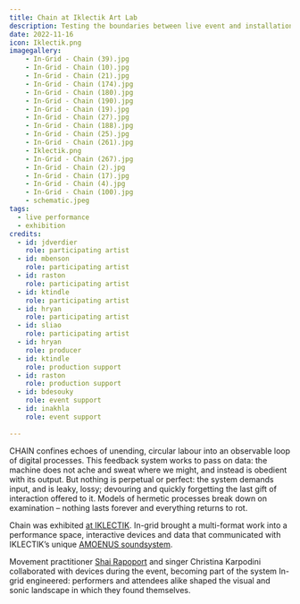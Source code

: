 ```yaml
---
title: Chain at Iklectik Art Lab
description: Testing the boundaries between live event and installation, In-grid created an evening of interaction and communion among strange devices, where we laid bare something of the fragile systems we are embedded in.
date: 2022-11-16
icon: Iklectik.png
imagegallery: 
    - In-Grid - Chain (39).jpg
    - In-Grid - Chain (10).jpg
    - In-Grid - Chain (21).jpg
    - In-Grid - Chain (174).jpg
    - In-Grid - Chain (180).jpg
    - In-Grid - Chain (190).jpg
    - In-Grid - Chain (19).jpg
    - In-Grid - Chain (27).jpg
    - In-Grid - Chain (188).jpg
    - In-Grid - Chain (25).jpg
    - In-Grid - Chain (261).jpg
    - Iklectik.png
    - In-Grid - Chain (267).jpg
    - In-Grid - Chain (2).jpg
    - In-Grid - Chain (17).jpg
    - In-Grid - Chain (4).jpg
    - In-Grid - Chain (100).jpg
    - schematic.jpeg
tags:
  - live performance
  - exhibition
credits: 
  - id: jdverdier
    role: participating artist
  - id: mbenson
    role: participating artist
  - id: raston
    role: participating artist
  - id: ktindle
    role: participating artist
  - id: hryan
    role: participating artist
  - id: sliao
    role: participating artist
  - id: hryan
    role: producer
  - id: ktindle
    role: production support
  - id: raston
    role: production support
  - id: bdesouky
    role: event support
  - id: inakhla
    role: event support
  
---
```




CHAIN confines echoes of unending, circular labour into an observable loop of digital processes. This feedback system works to pass on data: the machine does not ache and sweat where we might, and instead is obedient with its output. But nothing is perpetual or perfect: the system demands input, and is leaky, lossy; devouring and quickly forgetting the last gift of interaction offered to it. Models of hermetic processes break down on examination – nothing lasts forever and everything returns to rot. 

Chain was exhibited [at IKLECTIK](https://iklectikartlab.com/in-grid-chain/). In-grid brought a multi-format work into a performance space, interactive devices and data that communicated with IKLECTIK’s unique [AMOENUS soundsystem](https://amoenus.co.uk). 

Movement practitioner [Shai Rapoport](https://www.shairapoport.com/) and singer Christina Karpodini collaborated with devices during the event, becoming part of the system In-grid engineered: performers and attendees alike shaped the visual and sonic landscape in which they found themselves. 




